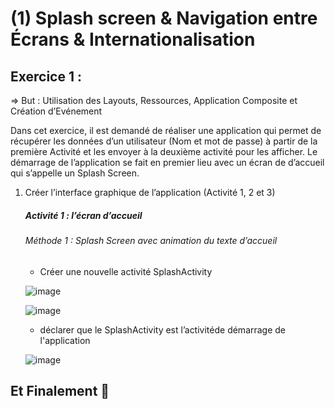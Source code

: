 # (1) Splash screen & Navigation entre Écrans & Internationalisation

## Exercice 1 :
=> But : Utilisation des Layouts, Ressources, Application Composite et Création d’Evénement

Dans cet exercice, il est demandé de réaliser une application qui permet de récupérer les données d’un utilisateur (Nom et mot de passe) à partir de la première Activité et les envoyer à la deuxième activité pour les afficher. Le démarrage de l’application se fait en premier lieu avec un écran de d’accueil qui s’appelle un Splash Screen.

1. Créer l’interface graphique de l’application (Activité 1, 2 et 3)

   ##### Activité 1 : l’écran d’accueil
   ###### Méthode 1 : Splash Screen avec animation du texte d’accueil
   
   * Créer une nouvelle activité SplashActivity
   
   ![image](https://user-images.githubusercontent.com/92756846/222569931-123d794b-a35b-4a4b-8e43-f6b74a56c1db.png)
   
   ![image](https://user-images.githubusercontent.com/92756846/222569210-7f8b6b22-1e0c-4a96-a99b-1cc620f35dd8.png)

   * déclarer que le SplashActivity est l’activitéde démarrage de l'application
   
   ![image](https://user-images.githubusercontent.com/92756846/222569364-2c0db696-9227-40c3-af85-ef76d2303c46.png)
   
   

## Et Finalement 🤗

